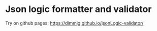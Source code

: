# Json logic formatter and validator
Try on github pages: https://dimmig.github.io/jsonLogic-validator/